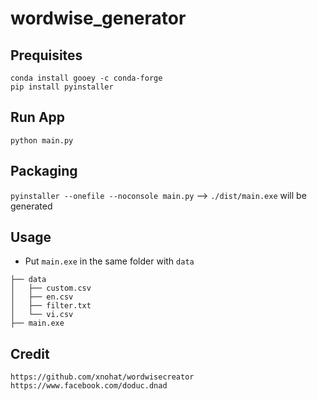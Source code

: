 # wordwise_generator
## Prequisites
```
conda install gooey -c conda-forge
pip install pyinstaller
```
## Run App
`python main.py`

## Packaging
`pyinstaller --onefile --noconsole main.py` --> `./dist/main.exe` will be generated
## Usage
- Put `main.exe` in the same folder with `data`
```
├── data
│   ├── custom.csv
│   ├── en.csv
│   ├── filter.txt
│   └── vi.csv
├── main.exe
```
## Credit
`https://github.com/xnohat/wordwisecreator`
`https://www.facebook.com/doduc.dnad`

